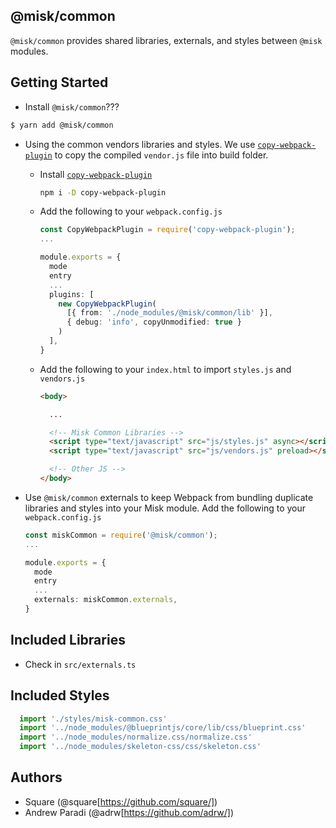 @misk/common
---

`@misk/common` provides shared libraries, externals, and styles between `@misk` modules.

Getting Started
---

- Install `@misk/common`???

```bash
$ yarn add @misk/common
```

- Using the common vendors libraries and styles. We use [`copy-webpack-plugin`](https://github.com/webpack-contrib/copy-webpack-plugin) to copy the compiled `vendor.js` file into build folder. 
  - Install [`copy-webpack-plugin`](https://github.com/webpack-contrib/copy-webpack-plugin)
    
    ```bash
    npm i -D copy-webpack-plugin
    ```

  - Add the following to your `webpack.config.js`

    ```Typescript
    const CopyWebpackPlugin = require('copy-webpack-plugin');
    ...

    module.exports = {
      mode
      entry
      ...
      plugins: [
        new CopyWebpackPlugin(
          [{ from: './node_modules/@misk/common/lib' }], 
          { debug: 'info', copyUnmodified: true }
        )
      ],
    }
    ```
  
  - Add the following to your `index.html` to import `styles.js` and `vendors.js`

    ```HTML
    <body>

      ...

      <!-- Misk Common Libraries -->
      <script type="text/javascript" src="js/styles.js" async></script>
      <script type="text/javascript" src="js/vendors.js" preload></script>

      <!-- Other JS -->
    </body>
    ```

- Use `@misk/common` externals to keep Webpack from bundling duplicate libraries and styles into your Misk module. Add the following to your `webpack.config.js`
  
  ```Typescript
  const miskCommon = require('@misk/common');
  ...

  module.exports = {
    mode
    entry
    ...
    externals: miskCommon.externals,
  }

  ```

Included Libraries
---

- Check in `src/externals.ts`

Included Styles
---
```Typescript
  import './styles/misk-common.css'
  import '../node_modules/@blueprintjs/core/lib/css/blueprint.css'
  import '../node_modules/normalize.css/normalize.css'
  import '../node_modules/skeleton-css/css/skeleton.css'
```

Authors
---
- Square (@square[https://github.com/square/])
- Andrew Paradi (@adrw[https://github.com/adrw/])
